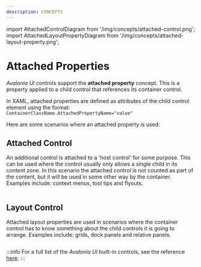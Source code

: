```yaml
---
description: CONCEPTS
---
```


import AttachedControlDiagram from '/img/concepts/attached-control.png';
import AttachedLayoutPropertyDiagram from '/img/concepts/attached-layout-property.png';

# Attached Properties

_Avalonia UI_ controls support the **attached property** concept. This is a property applied to a child control that references its container control.

In XAML, attached properties are defined as attributes of the child control element using the format: `ContainerClassName.AttachedPropertyName="value"`

Here are some scenarios where an attached property is used:

## Attached Control

An additional control is attached to a 'host control' for some purpose. This can be used where the control usually only allows a single child in its content zone. In this scenario the attached control is not counted as part of the content, but it will be used in some other way by the container. Examples include: context menus, tool tips and flyouts. 

<img src={AttachedControlDiagram} alt=""/>

## Layout Control

Attached layout properties are used in scenarios where the container control has to know something about the child controls it is going to arrange. Examples include: grids, dock panels and relative panels.

<img src={AttachedLayoutPropertyDiagram} alt=""/>

:::info
For a full list of the _Avalonia UI_ built-in controls, see the reference [here](../reference/controls/).
:::


